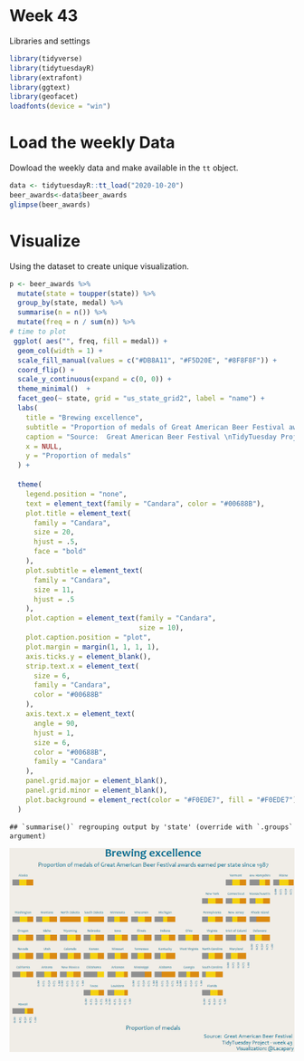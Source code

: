 Week 43
================

Libraries and settings

``` r
library(tidyverse)
library(tidytuesdayR)
library(extrafont)
library(ggtext)
library(geofacet)
loadfonts(device = "win")
```

# Load the weekly Data

Dowload the weekly data and make available in the `tt` object.

``` r
data <- tidytuesdayR::tt_load("2020-10-20")
beer_awards<-data$beer_awards
glimpse(beer_awards)
```

# Visualize

Using the dataset to create unique visualization.

``` r
p <- beer_awards %>%
  mutate(state = toupper(state)) %>%
  group_by(state, medal) %>%
  summarise(n = n()) %>%
  mutate(freq = n / sum(n)) %>% 
# time to plot
 ggplot( aes("", freq, fill = medal)) +
  geom_col(width = 1) +
  scale_fill_manual(values = c("#DB8A11", "#F5D20E", "#8F8F8F")) +
  coord_flip() +
  scale_y_continuous(expand = c(0, 0)) +
  theme_minimal()  +
  facet_geo(~ state, grid = "us_state_grid2", label = "name") +
  labs(
    title = "Brewing excellence",
    subtitle = "Proportion of medals of Great American Beer Festival awards earned per state since 1987",
    caption = "Source:  Great American Beer Festival \nTidyTuesday Project - week 43 \nVisualization: @Lacapary",
    x = NULL,
    y = "Proportion of medals"
  ) +
  
  theme(
    legend.position = "none",
    text = element_text(family = "Candara", color = "#00688B"),
    plot.title = element_text(
      family = "Candara",
      size = 20,
      hjust = .5,
      face = "bold"
    ),
    plot.subtitle = element_text(
      family = "Candara",
      size = 11,
      hjust = .5
    ),
    plot.caption = element_text(family = "Candara",
                                size = 10),
    plot.caption.position = "plot",
    plot.margin = margin(1, 1, 1, 1),
    axis.ticks.y = element_blank(),
    strip.text.x = element_text(
      size = 6,
      family = "Candara",
      color = "#00688B"
    ),
    axis.text.x = element_text(
      angle = 90,
      hjust = 1,
      size = 6,
      color = "#00688B",
      family = "Candara"
    ),
    panel.grid.major = element_blank(),
    panel.grid.minor = element_blank(),
    plot.background = element_rect(color = "#F0EDE7", fill = "#F0EDE7")
  )
```

    ## `summarise()` regrouping output by 'state' (override with `.groups` argument)

![](README_figs/README-unnamed-chunk-3-1.png)<!-- -->
